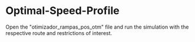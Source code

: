 # Optimal-Speed-Profile

Open the "otimizador_rampas_pos_otm" file and run the simulation with the respective route and restrictions of interest.
